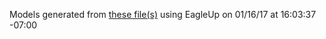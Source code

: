Models generated from [these file(s)](https://raw.github.com/sparkfun/Sound_Detector/a1ffd05c68ab222198172b88e79c40ae212a7345/hardware/sound-detector.brd) using EagleUp on 01/16/17 at 16:03:37 -07:00
